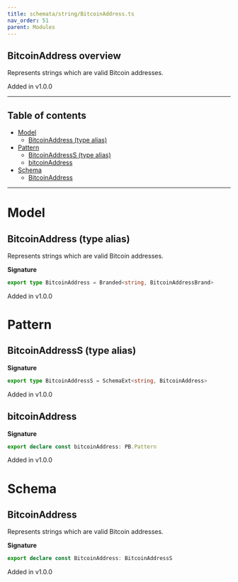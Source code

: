 ```yaml
---
title: schemata/string/BitcoinAddress.ts
nav_order: 51
parent: Modules
---
```


## BitcoinAddress overview

Represents strings which are valid Bitcoin addresses.

Added in v1.0.0

---

<h2 class="text-delta">Table of contents</h2>

- [Model](#model)
  - [BitcoinAddress (type alias)](#bitcoinaddress-type-alias)
- [Pattern](#pattern)
  - [BitcoinAddressS (type alias)](#bitcoinaddresss-type-alias)
  - [bitcoinAddress](#bitcoinaddress)
- [Schema](#schema)
  - [BitcoinAddress](#bitcoinaddress)

---

# Model

## BitcoinAddress (type alias)

Represents strings which are valid Bitcoin addresses.

**Signature**

```ts
export type BitcoinAddress = Branded<string, BitcoinAddressBrand>
```

Added in v1.0.0

# Pattern

## BitcoinAddressS (type alias)

**Signature**

```ts
export type BitcoinAddressS = SchemaExt<string, BitcoinAddress>
```

Added in v1.0.0

## bitcoinAddress

**Signature**

```ts
export declare const bitcoinAddress: PB.Pattern
```

Added in v1.0.0

# Schema

## BitcoinAddress

Represents strings which are valid Bitcoin addresses.

**Signature**

```ts
export declare const BitcoinAddress: BitcoinAddressS
```

Added in v1.0.0
